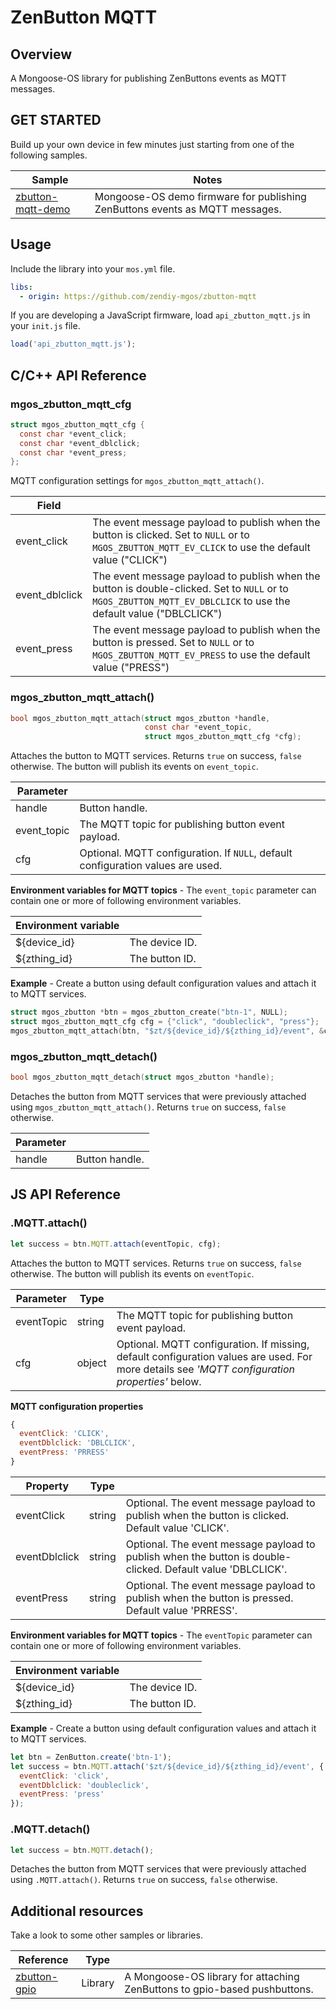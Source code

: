 # ZenButton MQTT
## Overview
A Mongoose-OS library for publishing ZenButtons events as MQTT messages.
## GET STARTED
Build up your own device in few minutes just starting from one of the following samples.

|Sample|Notes|
|--|--|
|[zbutton-mqtt-demo](https://github.com/zendiy-mgos/zbutton-mqtt-demo)|Mongoose-OS demo firmware for publishing ZenButtons events as MQTT messages.|
## Usage
Include the library into your `mos.yml` file.
```yaml
libs:
  - origin: https://github.com/zendiy-mgos/zbutton-mqtt
```
If you are developing a JavaScript firmware, load `api_zbutton_mqtt.js` in your `init.js` file.
```js
load('api_zbutton_mqtt.js');
```
## C/C++ API Reference
### mgos_zbutton_mqtt_cfg
```c
struct mgos_zbutton_mqtt_cfg {
  const char *event_click;
  const char *event_dblclick;
  const char *event_press;
};
```
MQTT configuration settings for `mgos_zbutton_mqtt_attach()`.

|Field||
|--|--|
|event_click|The event message payload to publish when the button is clicked. Set to `NULL` or to `MGOS_ZBUTTON_MQTT_EV_CLICK` to use the default value ("CLICK")|
|event_dblclick|The event message payload to publish when the button is double-clicked. Set to `NULL` or to `MGOS_ZBUTTON_MQTT_EV_DBLCLICK` to use the default value ("DBLCLICK")|
|event_press|The event message payload to publish when the button is pressed. Set to `NULL` or to `MGOS_ZBUTTON_MQTT_EV_PRESS` to use the default value ("PRESS")|
### mgos_zbutton_mqtt_attach()
```c
bool mgos_zbutton_mqtt_attach(struct mgos_zbutton *handle,
                              const char *event_topic,
                              struct mgos_zbutton_mqtt_cfg *cfg);
```
Attaches the button to MQTT services. Returns `true` on success, `false` otherwise. The button will publish its events on `event_topic`.

|Parameter||
|--|--|
|handle|Button handle.|
|event_topic|The MQTT topic for publishing button event payload.|
|cfg|Optional. MQTT configuration. If `NULL`, default configuration values are used.|

**Environment variables for MQTT topics** - The `event_topic` parameter can contain one or more of following environment variables.

|Environment variable||
|--|--|
|${device_id}|The device ID.|
|${zthing_id}|The button ID.|

**Example** - Create a button using default configuration values and attach it to MQTT services.
```c
struct mgos_zbutton *btn = mgos_zbutton_create("btn-1", NULL);
struct mgos_zbutton_mqtt_cfg cfg = {"click", "doubleclick", "press"};
mgos_zbutton_mqtt_attach(btn, "$zt/${device_id}/${zthing_id}/event", &cfg);
```
### mgos_zbutton_mqtt_detach()
```c
bool mgos_zbutton_mqtt_detach(struct mgos_zbutton *handle);
```
Detaches the button from MQTT services that were previously attached using `mgos_zbutton_mqtt_attach()`. Returns `true` on success, `false` otherwise.

|Parameter||
|--|--|
|handle|Button handle.|
## JS API Reference
### .MQTT.attach()
```js
let success = btn.MQTT.attach(eventTopic, cfg);
```
Attaches the button to MQTT services. Returns `true` on success, `false` otherwise. The button will publish its events on `eventTopic`.

|Parameter|Type||
|--|--|--|
|eventTopic|string|The MQTT topic for publishing button event payload.|
|cfg|object|Optional. MQTT configuration. If missing, default configuration values are used. For more details see *'MQTT configuration properties'* below.|

**MQTT configuration properties**
```js
{
  eventClick: 'CLICK',
  eventDblclick: 'DBLCLICK',
  eventPress: 'PRRESS'
}
```
|Property|Type||
|--|--|--|
|eventClick|string|Optional. The event message payload to publish when the button is clicked. Default value 'CLICK'.|
|eventDblclick|string|Optional. The event message payload to publish when the button is double-clicked. Default value 'DBLCLICK'.|
|eventPress|string|Optional. The event message payload to publish when the button is pressed. Default value 'PRRESS'.|

**Environment variables for MQTT topics** - The `eventTopic` parameter can contain one or more of following environment variables.

|Environment variable||
|--|--|
|${device_id}|The device ID.|
|${zthing_id}|The button ID.|

**Example** - Create a button using default configuration values and attach it to MQTT services.
```js
let btn = ZenButton.create('btn-1');
let success = btn.MQTT.attach('$zt/${device_id}/${zthing_id}/event', {
  eventClick: 'click',
  eventDblclick: 'doubleclick',
  eventPress: 'press'
});
```
### .MQTT.detach()
```js
let success = btn.MQTT.detach();
```
Detaches the button from MQTT services that were previously attached using `.MQTT.attach()`. Returns `true` on success, `false` otherwise.
## Additional resources
Take a look to some other samples or libraries.

|Reference|Type||
|--|--|--|
|[zbutton-gpio](https://github.com/zendiy-mgos/zbutton-gpio)|Library|A Mongoose-OS library for attaching ZenButtons to gpio-based pushbuttons.|
